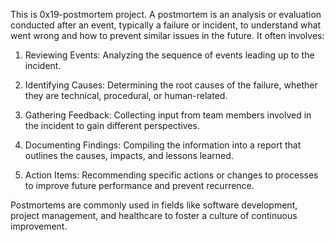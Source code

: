 This is 0x19-postmortem project.
A postmortem is an analysis or evaluation conducted after an event, typically a failure or incident, to understand what went wrong and how to prevent similar issues in the future. It often involves:

1. Reviewing Events: Analyzing the sequence of events leading up to the incident.

2. Identifying Causes: Determining the root causes of the failure, whether they are technical, procedural, or human-related.

3. Gathering Feedback: Collecting input from team members involved in the incident to gain different perspectives.

4. Documenting Findings: Compiling the information into a report that outlines the causes, impacts, and lessons learned.

5. Action Items: Recommending specific actions or changes to processes to improve future performance and prevent recurrence.

Postmortems are commonly used in fields like software development, project management, and healthcare to foster a culture of continuous improvement.
